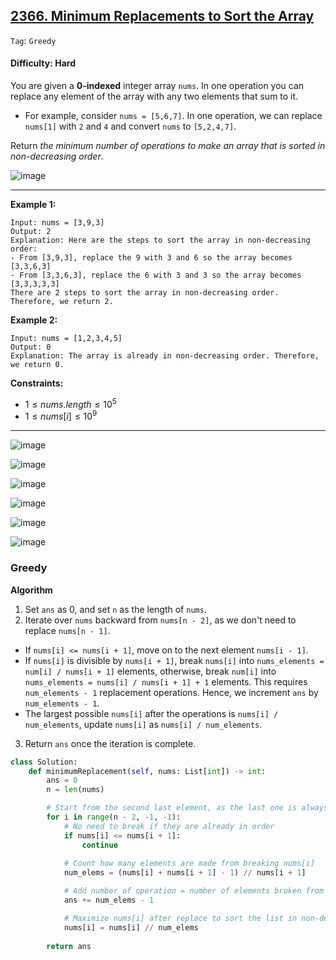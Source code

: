 ## [2366. Minimum Replacements to Sort the Array](https://leetcode.com/problems/minimum-replacements-to-sort-the-array/)

```Tag```: ```Greedy```

#### Difficulty: Hard

You are given a __0-indexed__ integer array ```nums```. In one operation you can replace any element of the array with any two elements that sum to it.

- For example, consider ```nums = [5,6,7]```. In one operation, we can replace ```nums[1]``` with ```2``` and ```4``` and convert ```nums``` to ```[5,2,4,7]```.

Return _the minimum number of operations to make an array that is sorted in non-decreasing order_.
 
![image](https://github.com/quananhle/Python/assets/35042430/eae5dce1-3661-4520-98d7-d719f524c18b)

---

__Example 1:__
```
Input: nums = [3,9,3]
Output: 2
Explanation: Here are the steps to sort the array in non-decreasing order:
- From [3,9,3], replace the 9 with 3 and 6 so the array becomes [3,3,6,3]
- From [3,3,6,3], replace the 6 with 3 and 3 so the array becomes [3,3,3,3,3]
There are 2 steps to sort the array in non-decreasing order. Therefore, we return 2.
```

__Example 2:__
```
Input: nums = [1,2,3,4,5]
Output: 0
Explanation: The array is already in non-decreasing order. Therefore, we return 0. 
```

__Constraints:__

- $1 \le nums.length \le 10^{5}$
- $1 \le nums[i] \le 10^{9}$

---

![image](https://leetcode.com/problems/minimum-replacements-to-sort-the-array/Figures/2366/1.png)

![image](https://leetcode.com/problems/minimum-replacements-to-sort-the-array/Figures/2366/2.png)

![image](https://leetcode.com/problems/minimum-replacements-to-sort-the-array/Figures/2366/forward.png)

![image](https://leetcode.com/problems/minimum-replacements-to-sort-the-array/Figures/2366/3.png)

![image](https://leetcode.com/problems/minimum-replacements-to-sort-the-array/Figures/2366/4.png)

![image](https://leetcode.com/problems/minimum-replacements-to-sort-the-array/Figures/2366/5.png)

### Greedy

__Algorithm__

1. Set ```ans``` as 0, and set ```n``` as the length of ```nums```.
2. Iterate over ```nums``` backward from ```nums[n - 2]```, as we don't need to replace ```nums[n - 1]```.
 - If ```nums[i] <= nums[i + 1]```, move on to the next element ```nums[i - 1]```.
 - If ```nums[i]``` is divisible by ```nums[i + 1]```, break ```nums[i]``` into ```nums_elements = num[i] / nums[i + 1]``` elements, otherwise, break ```num[i]``` into ```nums_elements = nums[i] / nums[i + 1] + 1``` elements. This requires ```num_elements - 1``` replacement operations. Hence, we increment ```ans``` by ```num_elements - 1```.
 - The largest possible ```nums[i]``` after the operations is ```nums[i] / num_elements```, update ```nums[i]``` as ```nums[i] / num_elements```.
3. Return ```ans``` once the iteration is complete.

```Python
class Solution:
    def minimumReplacement(self, nums: List[int]) -> int:
        ans = 0
        n = len(nums)

        # Start from the second last element, as the last one is always sorted.
        for i in range(n - 2, -1, -1):
            # No need to break if they are already in order
            if nums[i] <= nums[i + 1]:
                continue
            
            # Count how many elements are made from breaking nums[i]
            num_elems = (nums[i] + nums[i + 1] - 1) // nums[i + 1]

            # Add number of operation = number of elements broken from nums[i] - 1
            ans += num_elems - 1

            # Maximize nums[i] after replace to sort the list in non-decreasing order
            nums[i] = nums[i] // num_elems
        
        return ans
```
